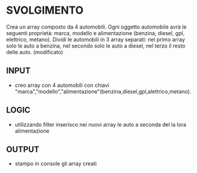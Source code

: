 # SVOLGIMENTO
Crea un array composto da 4 automobili.
Ogni oggetto automobile avrà le seguenti proprietà: marca, modello e alimentazione (benzina, diesel, gpl, elettrico, metano).
Dividi le automobili in 3 array separati: nel primo array solo le auto a benzina, nel secondo solo le auto a diesel, nel terzo il resto delle auto. (modificato) 


## INPUT
- creo array con 4 automobili con chiavi "marca","modello","alimentazione"(benzina,diesel,gpl,alettrico,metano).

## LOGIC
- utilizzando filter inserisco nei nuovi array le auto a seconda del la lora alimentazione

## OUTPUT
- stampo in console gli array creati